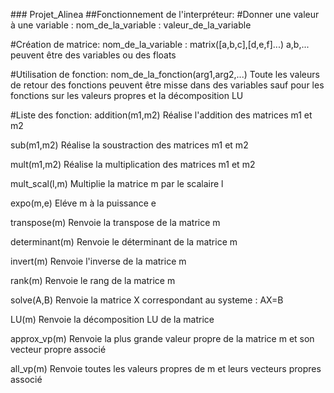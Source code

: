 ### Projet_Alinea
##Fonctionnement de l'interpréteur:
#Donner une valeur à une variable :
nom_de_la_variable : valeur_de_la_variable

#Création de matrice:
nom_de_la_variable : matrix([a,b,c],[d,e,f]...)
a,b,... peuvent être des variables ou des floats

#Utilisation de fonction:
nom_de_la_fonction(arg1,arg2,...)
Toute les valeurs de retour des fonctions peuvent être misse dans des variables sauf
pour les fonctions sur les valeurs propres et la décomposition LU

#Liste des fonction:
addition(m1,m2)
Réalise l'addition des matrices m1 et m2

sub(m1,m2)
Réalise la soustraction des matrices m1 et m2

mult(m1,m2)
Réalise la multiplication des matrices m1 et m2

mult_scal(l,m)
Multiplie la matrice m par le scalaire l

expo(m,e)
Eléve m à la puissance e

transpose(m)
Renvoie la transpose de la matrice m

determinant(m)
Renvoie le déterminant de la matrice m

invert(m)
Renvoie l'inverse de la matrice m

rank(m)
Renvoie le rang de la matrice m

solve(A,B)
Renvoie la matrice X correspondant au systeme : AX=B

LU(m)
Renvoie la décomposition LU de la matrice

approx_vp(m)
Renvoie la plus grande valeur propre de la matrice m et son vecteur propre associé

all_vp(m)
Renvoie toutes les valeurs propres de m et leurs vecteurs propres associé
